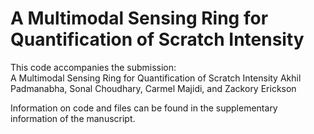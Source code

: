 # A Multimodal Sensing Ring for Quantification of Scratch Intensity

This code accompanies the submission:  
A Multimodal Sensing Ring for Quantification of Scratch Intensity
Akhil Padmanabha, Sonal Choudhary, Carmel Majidi, and Zackory Erickson

Information on code and files can be found in the supplementary information of the manuscript. 
